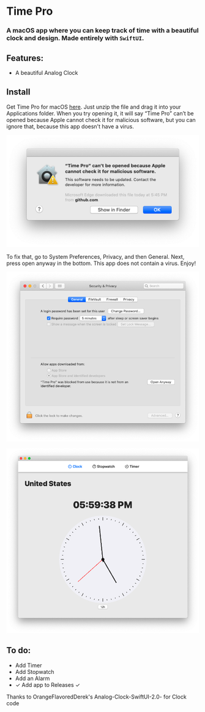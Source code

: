 # Time Pro
### A macOS app where you can keep track of time with a beautiful clock and design. Made entirely with `SwiftUI`.

## Features:
* A beautiful Analog Clock

Install
-
Get Time Pro for macOS [here](https://github.com/savagegod22/Time-Pro/releases/download/v1.1/Time-Pro-v1.1.zip). Just unzip the file and drag it into your Applications folder.
When you try opening it, it will say “Time Pro” can’t be opened because Apple cannot check it for malicious software, but you can ignore that, because this app doesn't have a virus.

![Pop-up](https://github.com/savagegod22/Time-Pro/blob/main/Images-For-Time-Pro/Pop-up.png)

To fix that, go to System Preferences, Privacy, and then General. Next, press open anyway in the bottom. This app does not contain a virus. Enjoy!

![System Preferences](https://github.com/savagegod22/Time-Pro/blob/main/Images-For-Time-Pro/Settings.png)

![](https://github.com/savagegod22/Time-Pro/blob/main/Images-For-Time-Pro/Clock.png)

## To do:
* Add Timer
* Add Stopwatch
* Add an Alarm
* ✓ Add app to Releases ✓

Thanks to OrangeFlavoredDerek's Analog-Clock-SwiftUI-2.0- for Clock code
